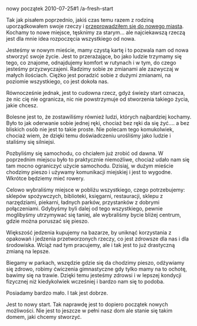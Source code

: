 nowy początek
2010-07-25#1
/a-fresh-start

Tak jak pisałem poprzednio, jakiś czas temu razem z rodziną
uporządkowałem swoje rzeczy i [przeprowadziłem się do nowego
miasta](/przeprowadzka-do-nowego-domu). Kochamy to nowe miejsce, tęsknimy za starym&#8230; ale najciekawszą rzeczą jest dla mnie idea rozpoczęcia wszystkiego od nowa.

Jesteśmy w nowym mieście, mamy czystą kartę i to pozwala nam od nowa stworzyć swoje życie. Jest to przerażające, bo jako ludzie trzymamy się tego, co znajome, odnajdujemy komfort w rutynach i w tym, do czego jesteśmy przyzwyczajeni. Radzimy sobie ze zmianami ale zazwyczaj w małych ilościach. Ciężko jest poradzić sobie z dużymi zmianami, na poziomie wszystkiego, co jest dokoła nas.

Równocześnie jednak, jest to cudowna rzecz, gdyż świeży start oznacza, że nic cię nie ogranicza, nic nie powstrzymuje od stworzenia takiego życia, jakie chcesz.

Bolesne jest to, że zostawiliśmy również ludzi, których najbardziej
kochamy. Było to jak oderwanie sobie jednej ręki, chociaż bez ręki da
się żyć&#8230;. a bez bliskich osób nie jest to takie proste. Nie
polecam tego komukolwiek, chociaż wiem, że dzięki temu doświadczeniu
urośliśmy jako ludzie i staliśmy się silniejsi.

Pozbyliśmy się samochodu, co chciałem już zrobić od dawna. W poprzednim miejscu było to praktycznie niemożliwe, chociaż udało nam się tam mocno ograniczyć użycie samochodu. Dzisiaj, w dużym mieście chodzimy pieszo i używamy komunikacji miejskiej i jest to wygodne. Wkrótce będziemy mieć rowery.

Celowo wybraliśmy miejsce w pobliżu wszystkiego, czego potrzebujemy: sklepów spożywczych, biblioteki, księgarni, restauracji, sklepu z narzędziami, piekarni, ładnych parków, przystanków z dobrymi połączeniami. Gdybyśmy byli dalej od tego wszystkiego, pewnie moglibyśmy utrzymywać się taniej, ale wybraliśmy bycie bliżej centrum, gdzie można poruszać się pieszo.

Większość jedzenia kupujemy na bazarze, by uniknąć korzystania z opakowań i jedzenia przetworzonych rzeczy, co jest zdrowsze dla nas i dla środowiska. Wciąż nad tym pracujemy, ale i tak jest to już drastyczną zmianą na lepsze.

Biegamy w parkach, wszędzie gdzie się da chodzimy pieszo, odżywiamy się zdrowo, robimy ćwiczenia gimnastyczne gdy tylko mamy na to ochotę, bawimy się na trawie. Dzięki temu jesteśmy zdrowsi i w lepszej kondycji fizycznej niż kiedykolwiek wcześniej i bardzo nam się to podoba.

Posiadamy bardzo mało. I tak jest dobrze.

Jest to nowy start. Tak naprawdę jest to dopiero początek nowych możliwości. Nie jest to jeszcze w pełni nasz dom ale stanie się takim domem, jaki chcemy stworzyć.
